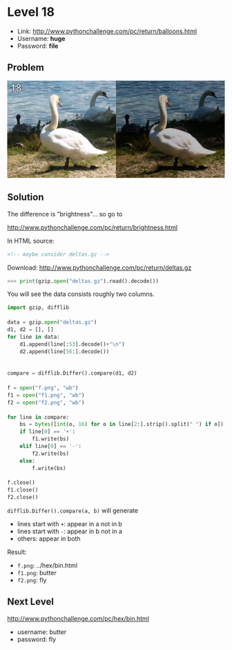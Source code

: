 # Level 18

- Link: http://www.pythonchallenge.com/pc/return/balloons.html
- Username: **huge**
- Password: **file**

## Problem

![](images/balloons.jpg)


## Solution

The difference is "brightness"... so go to

http://www.pythonchallenge.com/pc/return/brightness.html

In HTML source:

```html
<!-- maybe consider deltas.gz -->
```

Download: http://www.pythonchallenge.com/pc/return/deltas.gz


```python
>>> print(gzip.open("deltas.gz").read().decode())
```

You will see the data consists roughly two columns.

```python
import gzip, difflib

data = gzip.open("deltas.gz")
d1, d2 = [], []
for line in data:
    d1.append(line[:53].decode()+"\n")
    d2.append(line[56:].decode())


compare = difflib.Differ().compare(d1, d2)

f = open("f.png", "wb")
f1 = open("f1.png", "wb")
f2 = open("f2.png", "wb")

for line in compare:
    bs = bytes([int(o, 16) for o in line[2:].strip().split(" ") if o])
    if line[0] == '+':
        f1.write(bs)
    elif line[0] == '-':
        f2.write(bs)
    else:
        f.write(bs)

f.close()
f1.close()
f2.close()
```

``difflib.Differ().compare(a, b)`` will generate 

- lines start with ``+``: appear in a not in b
- lines start with ``-``: appear in b not in a
- others: appear in both


Result:

- ``f.png``: ../hex/bin.html
- ``f1.png``: butter
- ``f2.png``: fly

## Next Level

http://www.pythonchallenge.com/pc/hex/bin.html

- username: butter
- password: fly